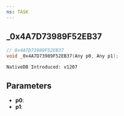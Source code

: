 ```yaml
---
ns: TASK
---
```

## _0x4A7D73989F52EB37

```c
// 0x4A7D73989F52EB37
void _0x4A7D73989F52EB37(Any p0, Any p1);
```

```
NativeDB Introduced: v1207
```

## Parameters
* **p0**:
* **p1**:
